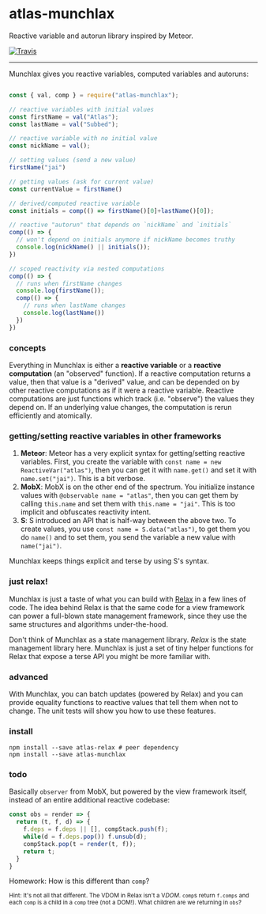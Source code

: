 # atlas-munchlax

Reactive variable and autorun library inspired by Meteor.

[![Travis](https://img.shields.io/travis/atlassubbed/atlas-munchlax.svg)](https://travis-ci.org/atlassubbed/atlas-munchlax)

---

Munchlax gives you reactive variables, computed variables and autoruns:

```javascript

const { val, comp } = require("atlas-munchlax");

// reactive variables with initial values
const firstName = val("Atlas");
const lastName = val("Subbed");

// reactive variable with no initial value
const nickName = val();

// setting values (send a new value)
firstName("jai")

// getting values (ask for current value)
const currentValue = firstName()

// derived/computed reactive variable
const initials = comp(() => firstName()[0]+lastName()[0]);

// reactive "autorun" that depends on `nickName` and `initials`
comp(() => {
  // won't depend on initials anymore if nickName becomes truthy
  console.log(nickName() || initials());
})

// scoped reactivity via nested computations
comp(() => {
  // runs when firstName changes
  console.log(firstName());
  comp(() => {
    // runs when lastName changes
    console.log(lastName())
  })
})

```

### concepts

Everything in Munchlax is either a **reactive variable** or a **reactive computation** (an "observed" function). If a reactive computation returns a value, then that value is a "derived" value, and can be depended on by other reactive computations as if it were a reactive variable. Reactive computations are just functions which track (i.e. "observe") the values they depend on. If an underlying value changes, the computation is rerun efficiently and atomically.

### getting/setting reactive variables in other frameworks

  1. **Meteor**: Meteor has a very explicit syntax for getting/setting reactive variables. First, you create the variable with `const name = new ReactiveVar("atlas")`, then you can get it with `name.get()` and set it with `name.set("jai")`. This is a bit verbose.
  2. **MobX**: MobX is on the other end of the spectrum. You initialize instance values with `@observable name = "atlas"`, then you can get them by calling `this.name` and set them with `this.name = "jai"`. This is too implicit and obfuscates reactivity intent.
  3. **S**: S introduced an API that is half-way between the above two. To create values, you use `const name = S.data("atlas")`, to get them you do `name()` and to set them, you send the variable a new value with `name("jai")`.

Munchlax keeps things explicit and terse by using S's syntax.

### just relax!

Munchlax is just a taste of what you can build with [Relax](https://github.com/atlassubbed/atlas-relax) in a few lines of code. The idea behind Relax is that the same code for a view framework can power a full-blown state management framework, since they use the same structures and algorithms under-the-hood. 

Don't think of Munchlax as a state management library. *Relax* is the state management library here. Munchlax is just a set of tiny helper functions for Relax that expose a terse API you might be more familiar with.

### advanced

With Munchlax, you can batch updates (powered by Relax) and you can provide equality functions to reactive values that tell them when not to change. The unit tests will show you how to use these features.

### install

```
npm install --save atlas-relax # peer dependency
npm install --save atlas-munchlax
```

### todo

Basically `observer` from MobX, but powered by the view framework itself, instead of an entire additional reactive codebase:

```javascript
const obs = render => {
  return (t, f, d) => {
    f.deps = f.deps || [], compStack.push(f);
    while(d = f.deps.pop()) f.unsub(d);
    compStack.pop(t = render(t, f));
    return t;
  }
}
```

Homework: How is this different than `comp`?

<sup>Hint: It's not all that different. The VDOM in Relax isn't a V*DOM*. `comp`s return `f.comps` and each `comp` is a child in a `comp` tree (not a DOM!). What children are we returning in `obs`?</sup>
